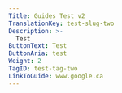 ```yaml
---
Title: Guides Test v2
TranslationKey: test-slug-two
Description: >-
  Test
ButtonText: Test
ButtonAria: test
Weight: 2
TagID: test-tag-two
LinkToGuide: www.google.ca
---
```



